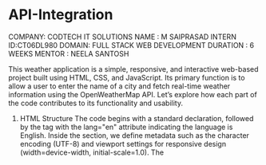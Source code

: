 # API-Integration
COMPANY: CODTECH IT SOLUTIONS
NAME : M SAIPRASAD
INTERN ID:CT06DL980
DOMAIN: FULL STACK WEB DEVELOPMENT
DURATION : 6 WEEKS
MENTOR : NEELA SANTOSH


This weather application is a simple, responsive, and interactive web-based project built using HTML, CSS, and JavaScript. Its primary function is to allow a user to enter the name of a city and fetch real-time weather information using the OpenWeatherMap API. Let’s explore how each part of the code contributes to its functionality and usability.

1. HTML Structure
The code begins with a standard <!DOCTYPE html> declaration, followed by the <html> tag with the lang="en" attribute indicating the language is English. Inside the <head> section, we define metadata such as the character encoding (UTF-8) and viewport settings for responsive design (width=device-width, initial-scale=1.0). The <title> tag gives the page a name – "Weather App" – which appears in the browser tab.

The body contains a <div> with a class of "container", which serves as the main content box centered on the page. Inside this container:

A heading (<h1>) displays the title "Weather App".

An <input> field allows the user to type in a city name.

A <button> labeled “Get Weather” triggers a JavaScript function when clicked.

A <div> with the ID "weather-result" is reserved for displaying the fetched weather data or any error messages.

2. Styling with CSS
The style block within the <head> tag provides the CSS needed to design the application visually. It ensures a clean and modern interface using styles such as:

Body styling: The entire body has a light grayish background (#f0f4f8) and uses Flexbox to center the container both horizontally and vertically. The font used is Arial, a widely supported sans-serif font for readability.

Container styling: This block is white, with padding and rounded corners to create a card-like appearance. A subtle shadow gives it a lifted effect, which enhances visual appeal.

Input styling: The input field is padded, has rounded borders, and stretches across 70% of the container width, making it user-friendly on both mobile and desktop.

Button styling: The button has a modern blue background (#007BFF), white text, and rounded edges. It changes the cursor to a pointer on hover, indicating it is clickable.

Weather result styling: The result section is slightly larger in font size to stand out once data is populated.

3. JavaScript Functionality
The functionality of the weather app is powered by a single JavaScript function: getWeather(). Here's how it works:

It first retrieves the value entered in the input field using document.getElementById("city").value.

It validates that a city name was entered. If the input is empty, it displays a message asking the user to enter a city.

If a city is entered, the function constructs an API URL to call the OpenWeatherMap API. This URL includes the city name, a predefined API key (fe614f473704ba32d3a0c5e64f73a042), and a units=metric parameter to get the temperature in Celsius.

javascript
Copy
Edit
const url = `https://api.openweathermap.org/data/2.5/weather?q=${city}&appid=${apiKey}&units=metric`;
Using the fetch() function with await, the script asynchronously requests weather data from the API. If the response is not OK (for example, if the city is invalid), it throws an error and displays a message.

When the response is successful, it parses the JSON data using response.json() and constructs a string with key weather details:

City name

Temperature in Celsius

Weather description (like "clear sky" or "rain")

Wind speed

This information is inserted into the weather-result div using innerHTML, dynamically updating the webpage without requiring a page reload.

4. Conclusion
This Weather App is an excellent example of a beginner-friendly web development project that demonstrates core frontend concepts:

HTML for structure

CSS for design and responsiveness

JavaScript for dynamic content and API interaction

It also showcases the use of asynchronous programming with async/await, and working with a real-world third-party RESTful API (OpenWeatherMap). Despite being simple in design, it effectively integrates all the essential building blocks of a dynamic web application, making it a strong base for adding more advanced features like forecast data, unit toggles, and geolocation.

This type of project is especially useful for internships or portfolio-building as it proves familiarity with external APIs, DOM manipulation, and clean UI design practices.


#OUTPUT     
![Image](https://github.com/user-attachments/assets/9f11ead5-485c-43b3-b6f3-a8e4c0cbefed)
